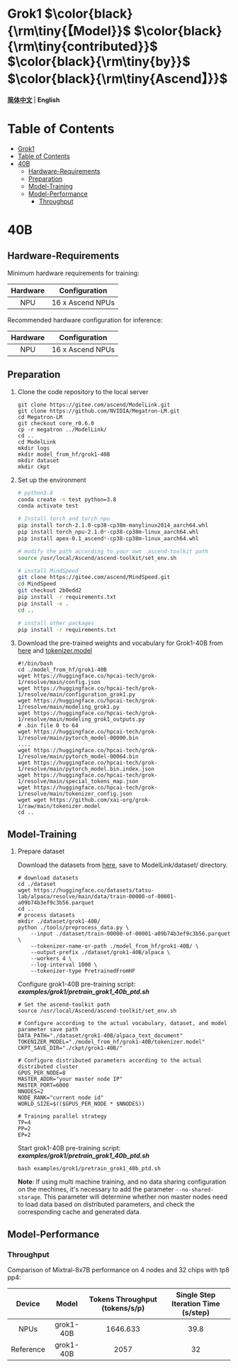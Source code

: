 # Grok1 $\color{black}{\rm\tiny{【Model}}$ $\color{black}{\rm\tiny{contributed}}$ $\color{black}{\rm\tiny{by}}$ $\color{black}{\rm\tiny{Ascend】}}$ 

<p align="left">
        <b><a href="README.md">简体中文</a> </b> |
        <b>English</b> 
</p>

# Table of Contents

- [Grok1](#Grok1)
- [Table of Contents](#table-of-contents)
- [40B](#40B)
  - [Hardware-Requirements](#hardware-requirements)
  - [Preparation](#preparation)
  - [Model-Training](#model-training)
  - [Model-Performance](#model-performance)
    - [Throughput](#throughput)

# 40B

## Hardware-Requirements

Minimum hardware requirements for training:

| Hardware |  Configuration   |
| :------: |:----------------:|
|   NPU   | 16 x Ascend NPUs |

Recommended hardware configuration for inference:

| Hardware |  Configuration   |
| :------: |:----------------:|
|   NPU   | 16 x Ascend NPUs |

## Preparation

1. Clone the code repository to the local server

    ```shell
    git clone https://gitee.com/ascend/ModelLink.git
    git clone https://github.com/NVIDIA/Megatron-LM.git
    cd Megatron-LM
    git checkout core_r0.6.0
    cp -r megatron ../ModelLink/
    cd ..
    cd ModelLink
    mkdir logs
    mkdir model_from_hf/grok1-40B
    mkdir dataset
    mkdir ckpt
    ```

2. Set up the environment

    ```bash
    # python3.8
    conda create -n test python=3.8
    conda activate test

    # Install torch and torch_npu
    pip install torch-2.1.0-cp38-cp38m-manylinux2014_aarch64.whl
    pip install torch_npu-2.1.0*-cp38-cp38m-linux_aarch64.whl
    pip install apex-0.1_ascend*-cp38-cp38m-linux_aarch64.whl

    # modify the path according to your own  ascend-toolkit path
    source /usr/local/Ascend/ascend-toolkit/set_env.sh

    # install MindSpeed
    git clone https://gitee.com/ascend/MindSpeed.git
    cd MindSpeed
    git checkout 2b0edd2
    pip install -r requirements.txt 
    pip install -e .
    cd ..

    # install other packages
    pip install -r requirements.txt 
    ```

3. Download the pre-trained weights and vocabulary for Grok1-40B from [here](https://huggingface.co/hpcai-tech/grok-1/tree/main) and [tokenizer.model](https://github.com/xai-org/grok-1/blob/main/tokenizer.model)

    ```shell
    #!/bin/bash
    cd ./model_from_hf/grok1-40B
    wget https://huggingface.co/hpcai-tech/grok-1/resolve/main/config.json
    wget https://huggingface.co/hpcai-tech/grok-1/resolve/main/configuration_grok1.py
    wget https://huggingface.co/hpcai-tech/grok-1/resolve/main/modeling_grok1.py
    wget https://huggingface.co/hpcai-tech/grok-1/resolve/main/modeling_grok1_outputs.py
    # .bin file 0 to 64
    wget https://huggingface.co/hpcai-tech/grok-1/resolve/main/pytorch_model-00000.bin
    ....
    wget https://huggingface.co/hpcai-tech/grok-1/resolve/main/pytorch_model-00064.bin
    wget https://huggingface.co/hpcai-tech/grok-1/resolve/main/pytorch_model.bin.index.json
    wget https://huggingface.co/hpcai-tech/grok-1/resolve/main/special_tokens_map.json
    wget https://huggingface.co/hpcai-tech/grok-1/resolve/main/tokenizer_config.json
    wget wget https://github.com/xai-org/grok-1/raw/main/tokenizer.model
    cd ..
    ```

## Model-Training

1. Prepare dataset

    Download the datasets from [here](https://huggingface.co/datasets/tatsu-lab/alpaca/resolve/main/data/train-00000-of-00001-a09b74b3ef9c3b56.parquet), save to ModelLink/dataset/ directory.

    ```shell
    # download datasets
    cd ./dataset
    wget https://huggingface.co/datasets/tatsu-lab/alpaca/resolve/main/data/train-00000-of-00001-a09b74b3ef9c3b56.parquet
    cd ..
    # process datasets
    mkdir ./dataset/grok1-40B/
    python ./tools/preprocess_data.py \
        --input ./dataset/train-00000-of-00001-a09b74b3ef9c3b56.parquet \
        --tokenizer-name-or-path ./model_from_hf/grok1-40B/ \
        --output-prefix ./dataset/grok1-40B/alpaca \
        --workers 4 \
        --log-interval 1000 \
        --tokenizer-type PretrainedFromHF
    ```

    Configure grok1-40B pre-training script: ***examples/grok1/pretrain_grok1_40b_ptd.sh***

    ```shell
    # Set the ascend-toolkit path
    source /usr/local/Ascend/ascend-toolkit/set_env.sh 

    # Configure according to the actual vocabulary, dataset, and model parameter save path
    DATA_PATH="./dataset/grok1-40B/alpaca_text_document"
    TOKENIZER_MODEL="./model_from_hf/grok1-40B/tokenizer.model"
    CKPT_SAVE_DIR="./ckpt/grok1-40B/"

    # Configure distributed parameters according to the actual distributed cluster
    GPUS_PER_NODE=8
    MASTER_ADDR="your master node IP"
    MASTER_PORT=6000
    NNODES=2
    NODE_RANK="current node id"
    WORLD_SIZE=$(($GPUS_PER_NODE * $NNODES))

    # Training parallel strategy
    TP=4
    PP=2
    EP=2
    ```

    Start grok1-40B pre-training script: ***examples/grok1/pretrain_grok1_40b_ptd.sh***

    ```shell
    bash examples/grok1/pretrain_grok1_40b_ptd.sh
    ```

    **Note**: If using multi machine training, and no data sharing configuration on the mechines, it's necessary to add the parameter `--no-shared-storage`. This parameter will determine whether non master nodes need to load data based on distributed parameters, and check the corresponding cache and generated data.

## Model-Performance

### Throughput

Comparison of Mixtral-8x7B performance on 4 nodes and 32 chips with tp8 pp4:

|  Device  |    Model    | Tokens Throughput (tokens/s/p) | Single Step Iteration Time (s/step) |
| :-------: | :----------: |:------------------------------:|:-----------------------------------:|
|   NPUs   | grok1-40B | 1646.633               |                39.8                 |
| Reference | grok1-40B |2057               |                 32                  |
